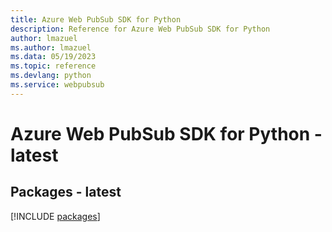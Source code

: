 ```yaml
---
title: Azure Web PubSub SDK for Python
description: Reference for Azure Web PubSub SDK for Python
author: lmazuel
ms.author: lmazuel
ms.data: 05/19/2023
ms.topic: reference
ms.devlang: python
ms.service: webpubsub
---
```

# Azure Web PubSub SDK for Python - latest
## Packages - latest
[!INCLUDE [packages](web-pubsub-index.md)]